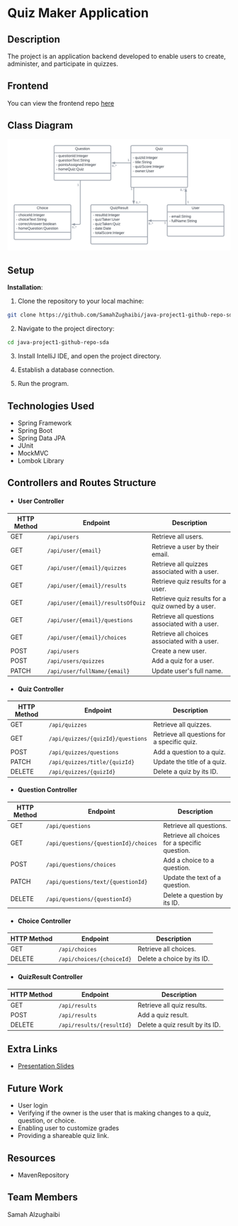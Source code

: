 # Quiz Maker Application

## Description

The project is an application backend developed to enable users to create, administer, and participate in quizzes. 

## Frontend
You can view the frontend repo [here](https://github.com/SamahZughaibi/java-angular-project-sda)


## Class Diagram

![Class Diagram](QuizMakerClassDiagram.png)

## Setup

**Installation**:

1. Clone the repository to your local machine:
```bash
git clone https://github.com/SamahZughaibi/java-project1-github-repo-sda.git
```

2. Navigate to the project directory:

```bash
cd java-project1-github-repo-sda
```
3. Install IntelliJ IDE, and open the project directory.

4. Establish a database connection.

5. Run the program.


## Technologies Used

- Spring Framework
- Spring Boot
- Spring Data JPA
- JUnit
- MockMVC
- Lombok Library

## Controllers and Routes Structure

- #### User Controller
| HTTP Method | Endpoint                     | Description                                       |
|-------------|------------------------------|---------------------------------------------------|
| GET         | `/api/users`                 | Retrieve all users.                              |
| GET         | `/api/user/{email}`          | Retrieve a user by their email.                   |
| GET         | `/api/user/{email}/quizzes`  | Retrieve all quizzes associated with a user.      |
| GET         | `/api/user/{email}/results`  | Retrieve quiz results for a user.                 |
| GET         | `/api/user/{email}/resultsOfQuiz` | Retrieve quiz results for a quiz owned by a user. |
| GET         | `/api/user/{email}/questions`| Retrieve all questions associated with a user.    |
| GET         | `/api/user/{email}/choices`  | Retrieve all choices associated with a user.      |
| POST        | `/api/users`                 | Create a new user.                                |
| POST        | `/api/users/quizzes`         | Add a quiz for a user.                            |
| PATCH       | `/api/user/fullName/{email}` | Update user's full name.                          |

- #### Quiz Controller
| HTTP Method | Endpoint                                 | Description                                       |
|-------------|------------------------------------------|---------------------------------------------------|
| GET         | `/api/quizzes`                           | Retrieve all quizzes.                             |
| GET         | `/api/quizzes/{quizId}/questions`        | Retrieve all questions for a specific quiz.       |
| POST        | `/api/quizzes/questions`                 | Add a question to a quiz.                         |
| PATCH       | `/api/quizzes/title/{quizId}`            | Update the title of a quiz.                       |
| DELETE      | `/api/quizzes/{quizId}`                  | Delete a quiz by its ID.                          |

- #### Question Controller
| HTTP Method | Endpoint                                | Description                                  |
|-------------|-----------------------------------------|----------------------------------------------|
| GET         | `/api/questions`                         | Retrieve all questions.                      |
| GET         | `/api/questions/{questionId}/choices`    | Retrieve all choices for a specific question. |
| POST        | `/api/questions/choices`                 | Add a choice to a question.                  |
| PATCH       | `/api/questions/text/{questionId}`        | Update the text of a question.               |
| DELETE      | `/api/questions/{questionId}`            | Delete a question by its ID.                 |

- #### Choice Controller
| HTTP Method | Endpoint                    | Description                              |
|-------------|-----------------------------|------------------------------------------|
| GET         | `/api/choices`              | Retrieve all choices.                    |
| DELETE      | `/api/choices/{choiceId}`   | Delete a choice by its ID.               |


- #### QuizResult Controller 
| HTTP Method | Endpoint                           | Description                                  |
|-------------|------------------------------------|----------------------------------------------|
| GET         | `/api/results`                     | Retrieve all quiz results.                   |
| POST        | `/api/results`                     | Add a quiz result.                           |
| DELETE      | `/api/results/{resultId}`          | Delete a quiz result by its ID.              |


## Extra Links

- [Presentation Slides](https://docs.google.com/presentation/d/1stFo-EYJtBmB_UE0bkDOlAQj8Bh0rc7QH58UuyTZwB8/edit?usp=sharing)


## Future Work

- User login
- Verifying if the owner is the user that is making changes to a quiz, question, or choice.
- Enabling user to customize grades
- Providing a shareable quiz link.

## Resources

- MavenRepository

## Team Members

Samah Alzughaibi
